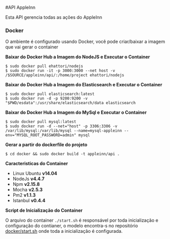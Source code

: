 #API AppleInn

Esta API gerencia todas as ações do AppleInn

### Docker

O ambiente é configurado usando Docker, você pode criar/baixar a imagem que vai gerar o container

**Baixar do Docker Hub a Imagem do NodeJS e Executar o Container**

    $ sudo docker pull ehattori/nodejs
    $ sudo docker run -it -p 3000:3000 --net host -v /$SOURCE/appleinn/api/:/home/project ehattori/nodejs

    
**Baixar do Docker Hub a Imagem do Elasticsearch e Executar o Container**

    $ sudo docker pull elasticsearch:latest
    $ sudo docker run -d -p 9200:9200 -v "$PWD/esdata":/usr/share/elasticsearch/data elasticsearch
        
**Baixar do Docker Hub a Imagem do MySql e Executar o Container**

    $ sudo docker pull mysql:latest
    $ sudo docker run -d --net="host" -p 3306:3306 -v /var/lib/mysql:/var/lib/mysql --name=mysql-appleinn --env="MYSQL_ROOT_PASSWORD=admin" mysql
    

**Gerar a partir do dockerfile do projeto**

    $ cd docker && sudo docker build -t appleinn/api .

 
 **Caracteristicas do Container**

 * Linux Ubuntu    **v14.04**
 * NodeJs          **v4.4.7**
 * Npm             **v2.15.8**
 * Mocha           **v2.5.3**
 * Pm2             **v1.1.3**
 * Istanbul        **v0.4.4**
 
**Script de Inicialização do Container**

O arquivo do container `./start.sh` é responsável por toda inicialização e configuração do contianer, o modelo encontra-s no repositório  [docker/start.sh](https://github.com/eHattori/appleinn/blob/master/docker/start.sh) onde toda a inicialização é configurada.



